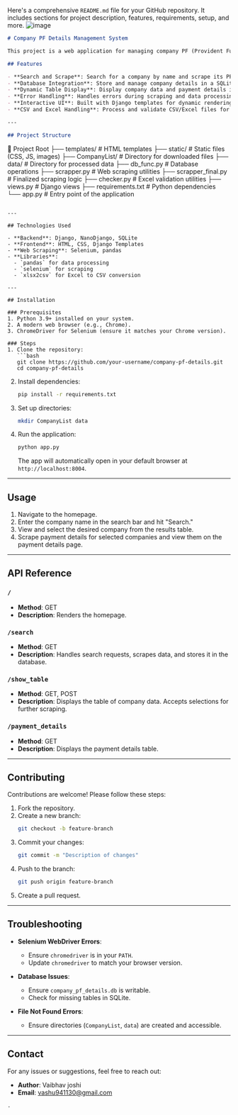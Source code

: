 Here's a comprehensive `README.md` file for your GitHub repository. It includes sections for project description, features, requirements, setup, and more.
![image](https://github.com/user-attachments/assets/fd097891-141d-4e44-9858-972451d70b81)

```markdown
# Company PF Details Management System

This project is a web application for managing company PF (Provident Fund) details. It allows users to search for company details, scrape data, store it in a database, and display payment details in an organized manner.

## Features

- **Search and Scrape**: Search for a company by name and scrape its PF-related data.
- **Database Integration**: Store and manage company details in a SQLite database.
- **Dynamic Table Display**: Display company data and payment details in a user-friendly table format.
- **Error Handling**: Handles errors during scraping and data processing gracefully.
- **Interactive UI**: Built with Django templates for dynamic rendering and user interaction.
- **CSV and Excel Handling**: Process and validate CSV/Excel files for data storage.

---

## Project Structure

```
📂 Project Root
├── templates/          # HTML templates
├── static/             # Static files (CSS, JS, images)
├── CompanyList/        # Directory for downloaded files
├── data/               # Directory for processed data
├── db_func.py          # Database operations
├── scrapper.py         # Web scraping utilities
├── scrapper_final.py   # Finalized scraping logic
├── checker.py          # Excel validation utilities
├── views.py            # Django views
├── requirements.txt    # Python dependencies
└── app.py              # Entry point of the application
```

---

## Technologies Used

- **Backend**: Django, NanoDjango, SQLite
- **Frontend**: HTML, CSS, Django Templates
- **Web Scraping**: Selenium, pandas
- **Libraries**: 
  - `pandas` for data processing
  - `selenium` for scraping
  - `xlsx2csv` for Excel to CSV conversion

---

## Installation

### Prerequisites
1. Python 3.9+ installed on your system.
2. A modern web browser (e.g., Chrome).
3. ChromeDriver for Selenium (ensure it matches your Chrome version).

### Steps
1. Clone the repository:
   ```bash
   git clone https://github.com/your-username/company-pf-details.git
   cd company-pf-details
   ```

2. Install dependencies:
   ```bash
   pip install -r requirements.txt
   ```

3. Set up directories:
   ```bash
   mkdir CompanyList data
   ```

4. Run the application:
   ```bash
   python app.py
   ```
   The app will automatically open in your default browser at `http://localhost:8004`.

---

## Usage

1. Navigate to the homepage.
2. Enter the company name in the search bar and hit "Search."
3. View and select the desired company from the results table.
4. Scrape payment details for selected companies and view them on the payment details page.

---

## API Reference

### `/`
- **Method**: GET
- **Description**: Renders the homepage.

### `/search`
- **Method**: GET
- **Description**: Handles search requests, scrapes data, and stores it in the database.

### `/show_table`
- **Method**: GET, POST
- **Description**: Displays the table of company data. Accepts selections for further scraping.

### `/payment_details`
- **Method**: GET
- **Description**: Displays the payment details table.

---

## Contributing

Contributions are welcome! Please follow these steps:
1. Fork the repository.
2. Create a new branch:
   ```bash
   git checkout -b feature-branch
   ```
3. Commit your changes:
   ```bash
   git commit -m "Description of changes"
   ```
4. Push to the branch:
   ```bash
   git push origin feature-branch
   ```
5. Create a pull request.

---

## Troubleshooting

- **Selenium WebDriver Errors**:
  - Ensure `chromedriver` is in your `PATH`.
  - Update `chromedriver` to match your browser version.

- **Database Issues**:
  - Ensure `company_pf_details.db` is writable.
  - Check for missing tables in SQLite.

- **File Not Found Errors**:
  - Ensure directories (`CompanyList`, `data`) are created and accessible.


---

## Contact

For any issues or suggestions, feel free to reach out:

- **Author**: Vaibhav joshi
- **Email**: vashu941130@gmail.com
```
.
